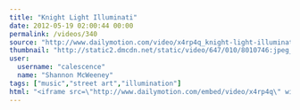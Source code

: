 ```yaml
---
title: "Knight Light Illuminati"
date: 2012-05-19 02:00:44 00:00
permalink: /videos/340
source: "http://www.dailymotion.com/video/x4rp4q_knight-light-illuminati_creation?start=47"
thumbnail: "http://static2.dmcdn.net/static/video/647/010/8010746:jpeg_preview_large.jpg?20120127123521"
user:
  username: "calescence"
  name: "Shannon McWeeney"
tags: ["music","street art","illumination"]
html: "<iframe src=\"http://www.dailymotion.com/embed/video/x4rp4q\" width=\"480\" height=\"389\" frameborder=\"0\"></iframe>"
---
```



